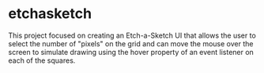 # etchasketch

This project focused on creating an Etch-a-Sketch UI that allows the user to select the number of "pixels" on the grid and can move the mouse over the screen to simulate drawing using the hover property of an event listener on each of the squares.